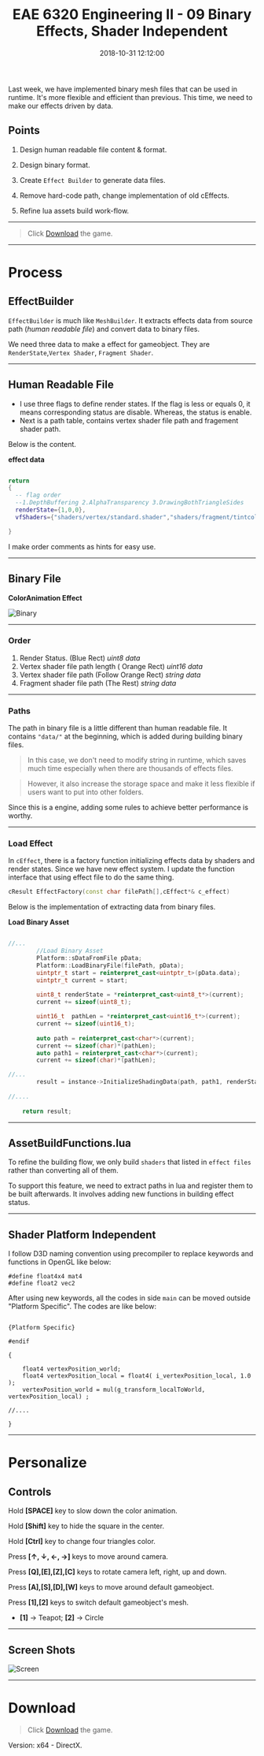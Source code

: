 ﻿---
title: EAE 6320 Engineering II -  09 Binary Effects, Shader Independent 
date: 2018-10-31 12:12:00
tags: 
- Entertainment Arts Engineering 
- Graphics
- C++
- Binary
- Shader
- Lua
- EAE 6320 
categories: 
- Game Engine
- Realtime Rendering
thumbnail: https://chenmi-ink-1252570167.cos.na-siliconvalley.myqcloud.com/EAE6320/A09Banner.png
toc: true
---



Last week, we have implemented binary mesh files that can be used in runtime. It's more flexible and efficient than previous. This time, we need to make our effects driven by data.


<!--more--> 


## Points 
1. Design human readable file content & format.

2. Design binary format. 

3. Create `Effect Builder` to generate data files.

4. Remove hard-code path, change implementation of old cEffects.

5. Refine lua assets build work-flow. 


***
> Click [Download](https://chenmi-ink-1252570167.cos.na-siliconvalley.myqcloud.com/EAE6320/MyGame_.zip) the game.

***


# Process


## EffectBuilder

`EffectBuilder` is much like `MeshBuilder`. It extracts effects data from source path (*human readable file*) and convert data to binary files.  

We need three data to make a effect for gameobject. They are `RenderState`,`Vertex Shader`, `Fragment Shader`.  

***

## Human Readable File 

 

- I use three flags to define render states. If the flag is less or equals 0, it means corresponding status are disable. Whereas, the status is enable.
- Next is a path table, contains vertex shader file path and fragement shader path. 

Below is the content.

**effect data**
```Lua

return
{
  -- flag order 
  --1.DepthBuffering 2.AlphaTransparency 3.DrawingBothTriangleSides
  renderState={1,0,0},
  vfShaders={"shaders/vertex/standard.shader","shaders/fragment/tintcoloranimation.shader"},

}
```

I make order comments as hints for easy use.

***

## Binary File

**ColorAnimation Effect**

![Binary](https://chenmi-ink-1252570167.cos.na-siliconvalley.myqcloud.com/EAE6320/A09Binary.png)
***
### Order
1. Render Status.  (Blue Rect)                       *uint8 data*
2. Vertex shader file path length ( Orange Rect)   *uint16 data*
3. Vertex shader file path    (Follow Orange Rect) *string data*
4. Fragment shader file path    (The Rest)         *string data*

***
### Paths
 The path in binary file is a little different than human readable file. It contains `"data/"` at the beginning, which is added during building binary files.
 
 
>In this case, we don't need to modify string in runtime, which saves much time especially when there are thousands of effects files. 

> However, it also increase the storage space and make it less flexible if users want to put into other folders.

Since this is a engine, adding some rules to achieve better performance is worthy.   

***

### Load Effect

In `cEffect`, there is a factory function initializing effects data by shaders and render states.  Since we have new effect system. I update the function interface that using effect file to do the same thing.

```C++
cResult EffectFactory(const char filePath[],cEffect*& c_effect)
```

Below is the implementation of extracting data from binary files.

**Load Binary Asset**
```C++

//...
        //Load Binary Asset
		Platform::sDataFromFile pData;
		Platform::LoadBinaryFile(filePath, pData);
		uintptr_t start = reinterpret_cast<uintptr_t>(pData.data);
		uintptr_t current = start;
		
		uint8_t renderState = *reinterpret_cast<uint8_t*>(current);
		current += sizeof(uint8_t);

		uint16_t  pathLen = *reinterpret_cast<uint16_t*>(current);
		current += sizeof(uint16_t);
		
		auto path = reinterpret_cast<char*>(current);
		current += sizeof(char)*(pathLen);
		auto path1 = reinterpret_cast<char*>(current);
		current += sizeof(char)*(pathLen);

//...
		result = instance->InitializeShadingData(path, path1, renderState);
	
//....
	
	return result;
```
***

## AssetBuildFunctions.lua

To refine the building flow, we only build `shaders` that listed in `effect files` rather than converting all of them.

To support this feature, we need to extract paths in lua and register them to be built afterwards.  It involves adding new functions in building effect status.

***

## Shader Platform Independent

I follow D3D naming convention using precompiler to replace keywords and functions in OpenGL like below:

```OpenGL
#define float4x4 mat4
#define float2 vec2 
```

After using new keywords, all the codes in side `main` can be moved outside "Platform Specific". The codes are like below:
```OpenGL

{Platform Specific}

#endif

{

	float4 vertexPosition_world;
	float4 vertexPosition_local = float4( i_vertexPosition_local, 1.0 );
	vertexPosition_world = mul(g_transform_localToWorld, vertexPosition_local) ;

//....

}
```

***
# Personalize

## Controls

Hold **[SPACE]** key to slow down the color animation. 

Hold **[Shift]** key to hide the square in the center.

Hold **[Ctrl]** key to change four triangles color.

Press **[↑, ↓, ←, →]** keys to move around camera. 

Press **[Q],[E],[Z],[C]** keys to rotate camera left, right, up and down.

Press **[A],[S],[D],[W]** keys to move around default gameobject.

Press **[1],[2]** keys to switch default gameobject's mesh. 
- **[1]** -> Teapot; **[2]** -> Circle

***

## Screen Shots

![Screen](https://chenmi-ink-1252570167.cos.na-siliconvalley.myqcloud.com/AssignEightScreen.gif)


***


# Download

> Click [Download](https://chenmi-ink-1252570167.cos.na-siliconvalley.myqcloud.com/EAE6320/MyGame_.zip) the game.

Version: x64 - DirectX.

